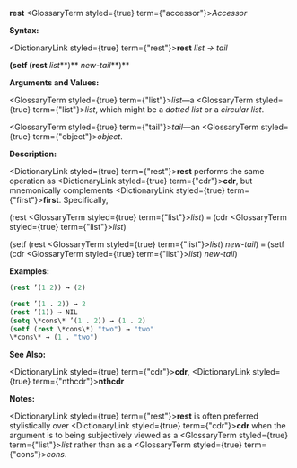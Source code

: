 **rest** <GlossaryTerm styled={true} term={"accessor"}><i>Accessor</i></GlossaryTerm> 



**Syntax:** 



<DictionaryLink styled={true} term={"rest"}><b>rest</b></DictionaryLink> *list → tail* 



<!-- **(setf (rest** *list<DictionaryLink styled={true} term={"t"}><b>*)</b></DictionaryLink> *new-tail***)**  -->
**(setf (rest** *list***)** *new-tail***)** 



**Arguments and Values:** 



<GlossaryTerm styled={true} term={"list"}><i>list</i></GlossaryTerm>—a <GlossaryTerm styled={true} term={"list"}><i>list</i></GlossaryTerm>, which might be a *dotted list* or a *circular list*. 



<GlossaryTerm styled={true} term={"tail"}><i>tail</i></GlossaryTerm>—an <GlossaryTerm styled={true} term={"object"}><i>object</i></GlossaryTerm>. 



**Description:** 



<DictionaryLink styled={true} term={"rest"}><b>rest</b></DictionaryLink> performs the same operation as <DictionaryLink styled={true} term={"cdr"}><b>cdr</b></DictionaryLink>, but mnemonically complements <DictionaryLink styled={true} term={"first"}><b>first</b></DictionaryLink>. Specifically, 



(rest <GlossaryTerm styled={true} term={"list"}><i>list</i></GlossaryTerm>) *≡* (cdr <GlossaryTerm styled={true} term={"list"}><i>list</i></GlossaryTerm>) 



(setf (rest <GlossaryTerm styled={true} term={"list"}><i>list</i></GlossaryTerm>) *new-tail*) *≡* (setf (cdr <GlossaryTerm styled={true} term={"list"}><i>list</i></GlossaryTerm>) *new-tail*) 



**Examples:**
```lisp
(rest ’(1 2)) → (2) 

(rest ’(1 . 2)) → 2 
(rest ’(1)) → NIL 
(setq \*cons\* ’(1 . 2)) → (1 . 2) 
(setf (rest \*cons\*) "two") → "two" 
\*cons\* → (1 . "two") 
```
**See Also:** 



<DictionaryLink styled={true} term={"cdr"}><b>cdr</b></DictionaryLink>, <DictionaryLink styled={true} term={"nthcdr"}><b>nthcdr</b></DictionaryLink> 



**Notes:** 



<DictionaryLink styled={true} term={"rest"}><b>rest</b></DictionaryLink> is often preferred stylistically over <DictionaryLink styled={true} term={"cdr"}><b>cdr</b></DictionaryLink> when the argument is to being subjectively viewed as a <GlossaryTerm styled={true} term={"list"}><i>list</i></GlossaryTerm> rather than as a <GlossaryTerm styled={true} term={"cons"}><i>cons</i></GlossaryTerm>. 



